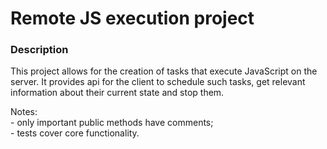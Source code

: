 # Remote JS execution project

### Description
This project allows for the creation of tasks that execute JavaScript on the server.
It provides api for the client to schedule such tasks, get relevant information 
about their current state and stop them.

Notes: \
    - only important public methods have comments;\
    - tests cover core functionality.
